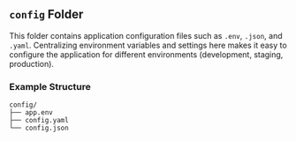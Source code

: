 ## `config` Folder

This folder contains application configuration files such as `.env`, `.json`, and `.yaml`. Centralizing environment variables and settings here makes it easy to configure the application for different environments (development, staging, production).

### Example Structure

```
config/
├── app.env
├── config.yaml
└── config.json
```

